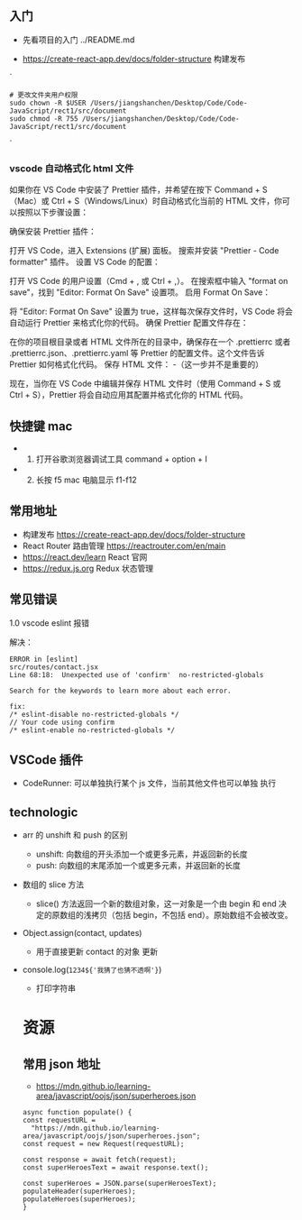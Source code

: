 ## 入门

- 先看项目的入门 ../README.md

- https://create-react-app.dev/docs/folder-structure 构建发布

`

    # 更改文件夹用户权限
    sudo chown -R $USER /Users/jiangshanchen/Desktop/Code/Code-JavaScript/rect1/src/document
    sudo chmod -R 755 /Users/jiangshanchen/Desktop/Code/Code-JavaScript/rect1/src/document

`

### vscode 自动格式化 html 文件

如果你在 VS Code 中安装了 Prettier 插件，并希望在按下 Command + S（Mac）或 Ctrl + S（Windows/Linux）时自动格式化当前的 HTML 文件，你可以按照以下步骤设置：

确保安装 Prettier 插件：

打开 VS Code，进入 Extensions (扩展) 面板。
搜索并安装 "Prettier - Code formatter" 插件。
设置 VS Code 的配置：

打开 VS Code 的用户设置（Cmd + , 或 Ctrl + ,）。
在搜索框中输入 "format on save"，找到 "Editor: Format On Save" 设置项。
启用 Format On Save：

将 "Editor: Format On Save" 设置为 true，这样每次保存文件时，VS Code 将会自动运行 Prettier 来格式化你的代码。
确保 Prettier 配置文件存在：

在你的项目根目录或者 HTML 文件所在的目录中，确保存在一个 .prettierrc 或者 .prettierrc.json、.prettierrc.yaml 等 Prettier 的配置文件。这个文件告诉 Prettier 如何格式化代码。
保存 HTML 文件： -（这一步并不是重要的）

现在，当你在 VS Code 中编辑并保存 HTML 文件时（使用 Command + S 或 Ctrl + S），Prettier 将会自动应用其配置并格式化你的 HTML 代码。

## 快捷键 mac

- 1.  打开谷歌浏览器调试工具 command + option + I
- 2.  长按 f5 mac 电脑显示 f1-f12

## 常用地址

- 构建发布
  https://create-react-app.dev/docs/folder-structure
- React Router 路由管理
  https://reactrouter.com/en/main
- https://react.dev/learn React 官网
- https://redux.js.org Redux 状态管理

## 常见错误

1.0 vscode eslint 报错

解决：

```
ERROR in [eslint]
src/routes/contact.jsx
Line 68:18:  Unexpected use of 'confirm'  no-restricted-globals

Search for the keywords to learn more about each error.

fix:
/* eslint-disable no-restricted-globals */
// Your code using confirm
/* eslint-enable no-restricted-globals */

```

## VSCode 插件

- CodeRunner: 可以单独执行某个 js 文件，当前其他文件也可以单独 执行

## technologic

- arr 的 unshift 和 push 的区别

  - unshift: 向数组的开头添加一个或更多元素，并返回新的长度
  - push: 向数组的末尾添加一个或更多元素，并返回新的长度

- 数组的 slice 方法
  - slice() 方法返回一个新的数组对象，这一对象是一个由 begin 和 end 决定的原数组的浅拷贝（包括 begin，不包括 end）。原始数组不会被改变。
- Object.assign(contact, updates)
  - 用于直接更新 contact 的对象 更新
- console.log(`1234${'我猜了也猜不透啊'}`)

  - 打印字符串

  # 资源

  ## 常用 json 地址

  - https://mdn.github.io/learning-area/javascript/oojs/json/superheroes.json

  ```
  async function populate() {
  const requestURL =
    "https://mdn.github.io/learning-area/javascript/oojs/json/superheroes.json";
  const request = new Request(requestURL);

  const response = await fetch(request);
  const superHeroesText = await response.text();

  const superHeroes = JSON.parse(superHeroesText);
  populateHeader(superHeroes);
  populateHeroes(superHeroes);
  }
  ```

